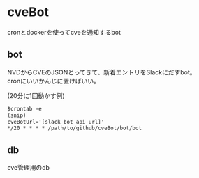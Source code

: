 # cveBot

cronとdockerを使ってcveを通知するbot

## bot

NVDからCVEのJSONとってきて、新着エントリをSlackにだすbot。  
cronにいいかんじに置けばいい。

(20分に1回動かす例)

```txt
$crontab -e
(snip)
cveBotUrl='[slack bot api url]'
*/20 * * * * /path/to/github/cveBot/bot/bot
```

## db

cve管理用のdb
